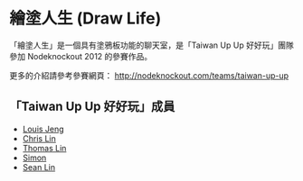 # 繪塗人生 (Draw Life) #

「繪塗人生」是一個具有塗鴉板功能的聊天室，是「Taiwan Up Up 好好玩」團隊參加 Nodeknockout 2012 的參賽作品。

更多的介紹請參考參賽網頁： http://nodeknockout.com/teams/taiwan-up-up

## 「Taiwan Up Up 好好玩」成員 ##

* [Louis Jeng](https://github.com/louisje)
* [Chris Lin](https://github.com/chris-lin)
* [Thomas Lin](https://github.com/HorsekitLin)
* [Simon](https://github.com/SimonOssii)
* [Sean Lin](https://github.com/seanlin0324)


